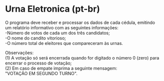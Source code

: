 # Urna Eletronica (pt-br)

 
O programa deve receber e processar os dados de cada cédula, emitindo um relatório informativo com as seguintes informações:<br>
 -Número de votos de cada um dos três candidatos;<br>
 -O nome do candito vitorioso;<br>
 -O número total de eleitores que compareceram às urnas.<br>
 
 Observações:<br>
 (1) A votação só será encerrada quando for digitado o número 0 (zero) para encerrar o processo de votação;<br>
 (2) Em caso de empate imprima a seguinte mensagem:<br>
 "VOTAÇÃO EM SEGUNDO TURNO".<br>
 
